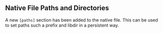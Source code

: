 ## Native File Paths and Directories

A new `[paths]` section has been added to the native file. This can be used to
set paths such a prefix and libdir in a persistent way.
